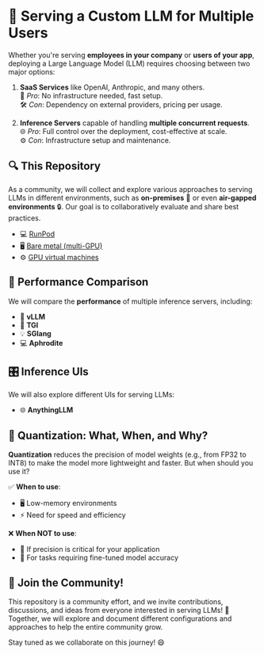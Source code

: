 # 🚀 **Serving a Custom LLM for Multiple Users**

Whether you're serving **employees in your company** or **users of your app**, deploying a Large Language Model (LLM) requires choosing between two major options:

1. **SaaS Services** like OpenAI, Anthropic, and many others.  
   💼 *Pro*: No infrastructure needed, fast setup.  
   🛠️ *Con*: Dependency on external providers, pricing per usage.

2. **Inference Servers** capable of handling **multiple concurrent requests**.  
   🌐 *Pro*: Full control over the deployment, cost-effective at scale.  
   ⚙️ *Con*: Infrastructure setup and maintenance.


## 🔍 **This Repository**

As a community, we will collect and explore various approaches to serving LLMs in different environments, such as **on-premises** 🏢 or even **air-gapped environments** 🔒. Our goal is to collaboratively evaluate and share best practices.

- 💻 [RunPod](./runpod/readme.md)  
- 🖥️ [Bare metal (multi-GPU)](./bare-metalreadme.md)  
- ⚙️ [GPU virtual machines](./bare-metalreadme.md) 

## 🚀 **Performance Comparison**

We will compare the **performance** of multiple inference servers, including:
- 🏅 **vLLM**  
- 🚀 **TGI**  
- 💡 **SGlang**  
- 💻 **Aphrodite**


## 🎛️ **Inference UIs**

We will also explore different UIs for serving LLMs:
- 🌐 **AnythingLLM**


## 🧮 **Quantization**: What, When, and Why?

**Quantization** reduces the precision of model weights (e.g., from FP32 to INT8) to make the model more lightweight and faster. But when should you use it?

✅ **When to use**:  
- 🖥️ Low-memory environments  
- ⚡ Need for speed and efficiency

❌ **When NOT to use**:  
- 🎯 If precision is critical for your application  
- 🔬 For tasks requiring fine-tuned model accuracy


## 🎉 **Join the Community!**

This repository is a community effort, and we invite contributions, discussions, and ideas from everyone interested in serving LLMs! 🤝 Together, we will explore and document different configurations and approaches to help the entire community grow.

Stay tuned as we collaborate on this journey! 😄






